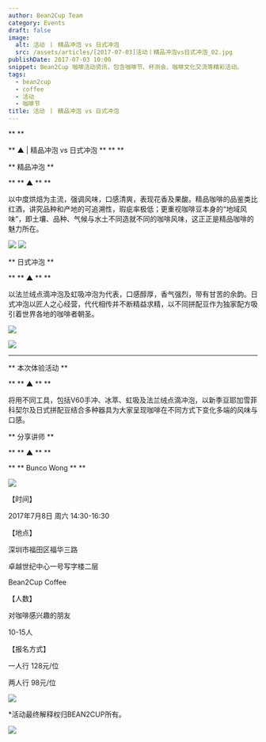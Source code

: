 ```yaml
---
author: Bean2Cup Team
category: Events
draft: false
image:
  alt: 活动 丨 精品冲泡 vs 日式冲泡
  src: /assets/articles/[2017-07-03]活动丨精品冲泡vs日式冲泡_02.jpg
publishDate: 2017-07-03 10:00
snippet: Bean2Cup 咖啡活动资讯，包含咖啡节、杯测会、咖啡文化交流等精彩活动。
tags:
  - bean2cup
  - coffee
  - 活动
  - 咖啡节
title: 活动 丨 精品冲泡 vs 日式冲泡
---
```


\*\*
\*\*

** ▲ | 精品冲泡 vs 日式冲泡 ** \*\*
\*\*

** 精品冲泡 **

\*\* ** ▲ ** \*\*

以中度烘焙为主流，强调风味，口感清爽，表现花香及果酸。精品咖啡的品鉴类比红酒，讲究品种和产地的可追溯性，瑕疵率极低；更重视咖啡豆本身的“地域风味”，即土壤、品种、气候与水土不同造就不同的咖啡风味，这正正是精品咖啡的魅力所在。

![](/assets/articles/[2017-07-03]活动丨精品冲泡vs日式冲泡_02.jpg)
![](/assets/articles/[2017-07-03]活动丨精品冲泡vs日式冲泡_03.jpg)

** 日式冲泡 **

\*\* ** ▲ ** \*\*

以法兰绒点滴冲泡及虹吸冲泡为代表，口感醇厚，香气强烈，带有甘苦的余韵。日式冲泡以匠人之心经营，代代相传并不断精益求精，以不同拼配豆作为独家配方吸引着世界各地的咖啡者朝圣。

![](/assets/articles/[2017-07-03]活动丨精品冲泡vs日式冲泡_04.jpg)

![](/assets/articles/[2017-07-03]活动丨精品冲泡vs日式冲泡_05.jpg)

---

** 本次体验活动 **

\*\* ** ▲ ** \*\*

将用不同工具，包括V60手冲、冰萃、虹吸及法兰绒点滴冲泡，以新季豆耶加雪菲科契尔及日式拼配豆结合多种器具为大家呈现咖啡在不同方式下变化多端的风味与口感。

** 分享讲师 **

\*\* ** ▲ ** \*\*

\*\* ** Bunco Wong ** \*\*

![](/assets/articles/[2017-07-03]活动丨精品冲泡vs日式冲泡_06.jpg)

【时间】

2017年7月8日 周六 14:30-16:30

【地点】

深圳市福田区福华三路

卓越世纪中心一号写字楼二层

Bean2Cup Coffee

【人数】

对咖啡感兴趣的朋友

10-15人

【报名方式】

一人行 128元/位

两人行 98元/位

![](/assets/articles/[2017-07-03]活动丨精品冲泡vs日式冲泡_07.jpg)

\*活动最终解释权归BEAN2CUP所有。

![](/assets/articles/[2017-07-03]活动丨精品冲泡vs日式冲泡_08.jpg)
